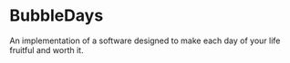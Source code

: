 # BubbleDays
An implementation of a software designed to make each day of your life fruitful and worth it.
